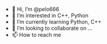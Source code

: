 - 👋 Hi, I’m @pelo666
- 👀 I’m interested in C++, Python
- 🌱 I’m currently learning Python, C++
- 💞️ I’m looking to collaborate on ...
- 📫 How to reach me 

<!---
pelo666/pelo666 is a ✨ special ✨ repository because its `README.md` (this file) appears on your GitHub profile.
You can click the Preview link to take a look at your changes.
--->
